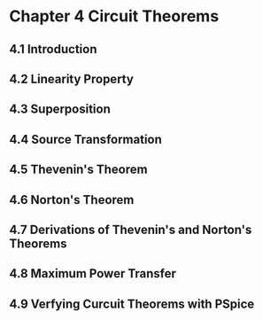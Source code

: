 # Chapter 4 Circuit Theorems

## 4.1 Introduction

## 4.2 Linearity Property

## 4.3 Superposition

## 4.4 Source Transformation

## 4.5 Thevenin's Theorem

## 4.6 Norton's Theorem

## 4.7 Derivations of Thevenin's and Norton's Theorems

## 4.8 Maximum Power Transfer

## 4.9 Verfying Curcuit Theorems with PSpice